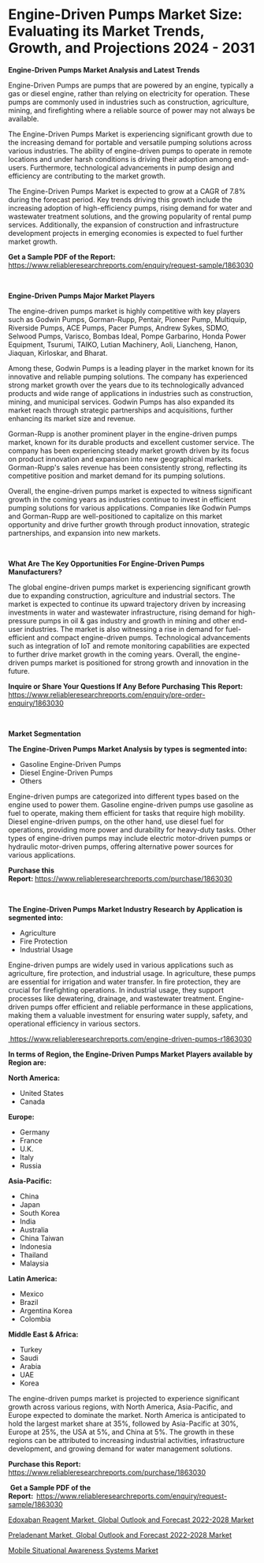 <p><h1>Engine-Driven Pumps Market Size: Evaluating its Market Trends, Growth, and Projections 2024 - 2031</h1></p><p><strong>Engine-Driven Pumps Market Analysis and Latest Trends</strong></p>
<p><p>Engine-Driven Pumps are pumps that are powered by an engine, typically a gas or diesel engine, rather than relying on electricity for operation. These pumps are commonly used in industries such as construction, agriculture, mining, and firefighting where a reliable source of power may not always be available.</p><p>The Engine-Driven Pumps Market is experiencing significant growth due to the increasing demand for portable and versatile pumping solutions across various industries. The ability of engine-driven pumps to operate in remote locations and under harsh conditions is driving their adoption among end-users. Furthermore, technological advancements in pump design and efficiency are contributing to the market growth.</p><p>The Engine-Driven Pumps Market is expected to grow at a CAGR of 7.8% during the forecast period. Key trends driving this growth include the increasing adoption of high-efficiency pumps, rising demand for water and wastewater treatment solutions, and the growing popularity of rental pump services. Additionally, the expansion of construction and infrastructure development projects in emerging economies is expected to fuel further market growth.</p></p>
<p><strong>Get a Sample PDF of the Report:&nbsp;</strong> <a href="https://www.reliableresearchreports.com/enquiry/request-sample/1863030">https://www.reliableresearchreports.com/enquiry/request-sample/1863030</a></p>
<p>&nbsp;</p>
<p><strong>Engine-Driven Pumps Major Market Players</strong></p>
<p><p>The engine-driven pumps market is highly competitive with key players such as Godwin Pumps, Gorman-Rupp, Pentair, Pioneer Pump, Multiquip, Riverside Pumps, ACE Pumps, Pacer Pumps, Andrew Sykes, SDMO, Selwood Pumps, Varisco, Bombas Ideal, Pompe Garbarino, Honda Power Equipment, Tsurumi, TAIKO, Lutian Machinery, Aoli, Liancheng, Hanon, Jiaquan, Kirloskar, and Bharat.</p><p>Among these, Godwin Pumps is a leading player in the market known for its innovative and reliable pumping solutions. The company has experienced strong market growth over the years due to its technologically advanced products and wide range of applications in industries such as construction, mining, and municipal services. Godwin Pumps has also expanded its market reach through strategic partnerships and acquisitions, further enhancing its market size and revenue.</p><p>Gorman-Rupp is another prominent player in the engine-driven pumps market, known for its durable products and excellent customer service. The company has been experiencing steady market growth driven by its focus on product innovation and expansion into new geographical markets. Gorman-Rupp's sales revenue has been consistently strong, reflecting its competitive position and market demand for its pumping solutions.</p><p>Overall, the engine-driven pumps market is expected to witness significant growth in the coming years as industries continue to invest in efficient pumping solutions for various applications. Companies like Godwin Pumps and Gorman-Rupp are well-positioned to capitalize on this market opportunity and drive further growth through product innovation, strategic partnerships, and expansion into new markets.</p></p>
<p>&nbsp;</p>
<p><strong>What Are The Key Opportunities For Engine-Driven Pumps Manufacturers?</strong></p>
<p><p>The global engine-driven pumps market is experiencing significant growth due to expanding construction, agriculture and industrial sectors. The market is expected to continue its upward trajectory driven by increasing investments in water and wastewater infrastructure, rising demand for high-pressure pumps in oil & gas industry and growth in mining and other end-user industries. The market is also witnessing a rise in demand for fuel-efficient and compact engine-driven pumps. Technological advancements such as integration of IoT and remote monitoring capabilities are expected to further drive market growth in the coming years. Overall, the engine-driven pumps market is positioned for strong growth and innovation in the future.</p></p>
<p><strong>Inquire or Share Your Questions If Any Before Purchasing This Report:</strong> <a href="https://www.reliableresearchreports.com/enquiry/pre-order-enquiry/1863030">https://www.reliableresearchreports.com/enquiry/pre-order-enquiry/1863030</a></p>
<p>&nbsp;</p>
<p><strong>Market Segmentation</strong></p>
<p><strong>The Engine-Driven Pumps Market Analysis by types is segmented into:</strong></p>
<p><ul><li>Gasoline Engine-Driven Pumps</li><li>Diesel Engine-Driven Pumps</li><li>Others</li></ul></p>
<p><p>Engine-driven pumps are categorized into different types based on the engine used to power them. Gasoline engine-driven pumps use gasoline as fuel to operate, making them efficient for tasks that require high mobility. Diesel engine-driven pumps, on the other hand, use diesel fuel for operations, providing more power and durability for heavy-duty tasks. Other types of engine-driven pumps may include electric motor-driven pumps or hydraulic motor-driven pumps, offering alternative power sources for various applications.</p></p>
<p><strong>Purchase this Report:&nbsp;</strong><a href="https://www.reliableresearchreports.com/purchase/1863030">https://www.reliableresearchreports.com/purchase/1863030</a></p>
<p>&nbsp;</p>
<p><strong>The Engine-Driven Pumps Market Industry Research by Application is segmented into:</strong></p>
<p><ul><li>Agriculture</li><li>Fire Protection</li><li>Industrial Usage</li></ul></p>
<p><p>Engine-driven pumps are widely used in various applications such as agriculture, fire protection, and industrial usage. In agriculture, these pumps are essential for irrigation and water transfer. In fire protection, they are crucial for firefighting operations. In industrial usage, they support processes like dewatering, drainage, and wastewater treatment. Engine-driven pumps offer efficient and reliable performance in these applications, making them a valuable investment for ensuring water supply, safety, and operational efficiency in various sectors.</p></p>
<p><a href="https://www.reliableresearchreports.com/engine-driven-pumps-r1863030">&nbsp;https://www.reliableresearchreports.com/engine-driven-pumps-r1863030</a></p>
<p><strong>In terms of Region, the Engine-Driven Pumps Market Players available by Region are:</strong></p>
<p>
    <p> <strong> North America: </strong>
        <ul>
            <li>United States</li>
            <li>Canada</li>
        </ul>
        </p> 
    <p> <strong> Europe: </strong>
        <ul>
            <li>Germany</li>
            <li>France</li>
            <li>U.K.</li>
            <li>Italy</li>
            <li>Russia</li>
        </ul>
        </p> 
    <p> <strong> Asia-Pacific: </strong>
        <ul>
            <li>China</li>
            <li>Japan</li>
            <li>South Korea</li>
            <li>India</li>
            <li>Australia</li>
            <li>China Taiwan</li>
            <li>Indonesia</li>
            <li>Thailand</li>
            <li>Malaysia</li>
        </ul>
        </p> 
    <p> <strong> Latin America: </strong>
        <ul>
            <li>Mexico</li>
            <li>Brazil</li>
            <li>Argentina Korea</li>
            <li>Colombia</li>
        </ul>
        </p> 
    <p> <strong> Middle East & Africa: </strong>
        <ul>
            <li>Turkey</li>
            <li>Saudi</li>
            <li>Arabia</li>
            <li>UAE</li>
            <li>Korea</li>
        </ul>
    </p>
    </p>
<p><p>The engine-driven pumps market is projected to experience significant growth across various regions, with North America, Asia-Pacific, and Europe expected to dominate the market. North America is anticipated to hold the largest market share at 35%, followed by Asia-Pacific at 30%, Europe at 25%, the USA at 5%, and China at 5%. The growth in these regions can be attributed to increasing industrial activities, infrastructure development, and growing demand for water management solutions.</p></p>
<p><strong>Purchase this Report: </strong><a href="https://www.reliableresearchreports.com/purchase/1863030">https://www.reliableresearchreports.com/purchase/1863030</a></p>
<p>&nbsp;<strong>Get a Sample PDF of the Report:&nbsp;&nbsp;</strong><a href="https://www.reliableresearchreports.com/enquiry/request-sample/1863030">https://www.reliableresearchreports.com/enquiry/request-sample/1863030</a></p>
<p><strong></strong></p>
<p><p><a href="https://www.linkedin.com/pulse/edoxaban-reagent-market-global-outlook-forecast-2022-2028-rg9he?trackingId=bzy%2FL5HFXCkoWDQLZQYjvQ%3D%3D">Edoxaban Reagent Market, Global Outlook and Forecast 2022-2028 Market</a></p><p><a href="https://www.linkedin.com/pulse/navigating-global-preladenant-market-outlook-forecast-2022-2028-abs4e?trackingId=t6WNqUVq45lvZw5bi%2FxXbg%3D%3D">Preladenant Market, Global Outlook and Forecast 2022-2028 Market</a></p><p><a href="https://github.com/jerrycopelandthomaswsqd8q/Market-Research-Report-List-3/blob/main/mobile-situational-awareness-systems-market.md">Mobile Situational Awareness Systems Market</a></p></p>